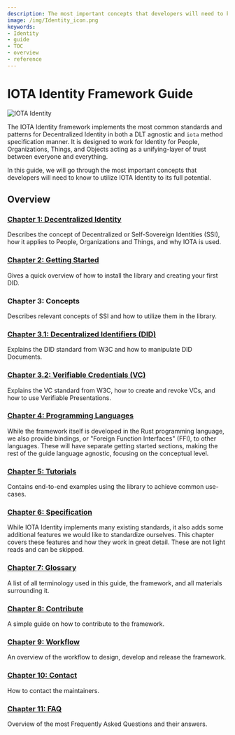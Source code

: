 ```yaml
---
description: The most important concepts that developers will need to know to utilize IOTA Identity to its full potential.
image: /img/Identity_icon.png
keywords:
- Identity
- guide
- TOC
- overview
- reference
---
```


# IOTA Identity Framework Guide

![IOTA Identity](/img/Banner/banner_identity.svg)

The IOTA Identity framework implements the most common standards and patterns for Decentralized Identity in both a DLT agnostic and `iota` method specification manner. It is designed to work for Identity for People, Organizations, Things, and Objects acting as a unifying-layer of trust between everyone and everything.

In this guide, we will go through the most important concepts that developers will need to know to utilize IOTA Identity to its full potential.

## Overview

### [Chapter 1: Decentralized Identity](./decentralized_identity.md)

Describes the concept of Decentralized or Self-Sovereign Identities (SSI), how it applies to People, Organizations and Things, and why IOTA is used.

### [Chapter 2: Getting Started](./getting_started/overview.md)

Gives a quick overview of how to install the library and creating your first DID.

### Chapter 3: Concepts

Describes relevant concepts of SSI and how to utilize them in the library.
### [Chapter 3.1: Decentralized Identifiers (DID)](./concepts/decentralized_identifiers/overview.md)

Explains the DID standard from W3C and how to manipulate DID Documents.

### [Chapter 3.2: Verifiable Credentials (VC)](./concepts/verifiable_credentials/overview.md)

Explains the VC standard from W3C, how to create and revoke VCs, and how to use Verifiable Presentations.

### [Chapter 4: Programming Languages](./libraries/overview.md)


While the framework itself is developed in the Rust programming language, we also provide bindings, or "Foreign Function Interfaces" (FFI), to other languages. These will have separate getting started sections, making the rest of the guide language agnostic, focusing on the conceptual level. 

### [Chapter 5: Tutorials](./tutorials/overview.md)
Contains end-to-end examples using the library to achieve common use-cases.

### [Chapter 6: Specification](./specs/overview.md)

While IOTA Identity implements many existing standards, it also adds some additional features we would like to standardize ourselves. This chapter covers these features and how they work in great detail. These are not light reads and can be skipped. 


### [Chapter 7: Glossary](./glossary.md)

A list of all terminology used in this guide, the framework, and all materials surrounding it. 

### [Chapter 8: Contribute](./contribute.md)

A simple guide on how to contribute to the framework.

### [Chapter 9: Workflow](./workflow.md)
An overview of the workflow to design, develop and release the framework.
### [Chapter 10: Contact](./contact.md)

How to contact the maintainers.

### [Chapter 11: FAQ](./faq.md)

Overview of the most Frequently Asked Questions and their answers.
